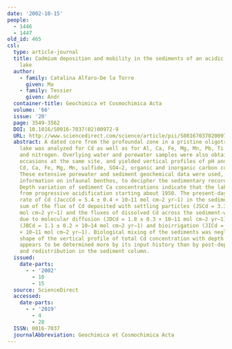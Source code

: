 ```yaml
---
date: '2002-10-15'
people:
  - 1446
  - 1447
old_id: 465
csl:
  type: article-journal
  title: Cadmium deposition and mobility in the sediments of an acidic oligotrophic
    lake
  author:
    - family: Catalina Alfaro-De la Torre
      given: Ma
    - family: Tessier
      given: Andr
  container-title: Geochimica et Cosmochimica Acta
  volume: '66'
  issue: '20'
  page: 3549-3562
  DOI: 10.1016/S0016-7037(02)00972-9
  URL: http://www.sciencedirect.com/science/article/pii/S0016703702009729
  abstract: A dated core from the profoundal zone in a pristine oligotrophic acidic
    lake was analyzed for Cd as well as for Al, Ca, Fe, Mg, Mn, Pb, Ti and total carbon
    and nitrogen. Overlying water and porewater samples were also obtained on six
    occasions at the same site, and yielded vertical profiles of pH and dissolved
    Cd, Ca, Fe, Mg, Mn, sulfide, SO4−2, organic and inorganic carbon concentrations.
    These extensive porewater and sediment geochemical data were used, together with
    information on infaunal benthos, to decipher the sedimentary record of Cd contamination.
    Depth variation of sediment Ca concentrations indicate that the lake suffered
    from progressive acidification starting about 1950. The present-day accumulation
    rate of Cd (JaccCd = 5.4 ± 0.4 × 10−11 mol cm−2 yr−1) in the sediments is the
    sum of the flux of Cd deposited with settling particles (JSCd = 3.3 ± 0.2 × 10−11
    mol cm−2 yr−1) and the fluxes of dissolved Cd across the sediment-water interface
    due to molecular diffusion (JDCd = 1.8 ± 0.3 × 10−11 mol cm−2 yr−1), bioturbation
    (JBCd = 1.1 ± 0.2 × 10−14 mol cm−2 yr−1) and bioirrigation (JICd = 0.27 ± 0.05
    × 10−11 mol cm−2 yr−1). Biological mixing of the sediments was negligible. The
    shape of the vertical profile of total Cd concentration with depth in the sediment
    appears to be determined more by its input history than by post-depositional mobilization
    and redistribution in the sediment column.
  issued:
    date-parts:
      - - '2002'
        - 10
        - 15
  source: ScienceDirect
  accessed:
    date-parts:
      - - '2019'
        - 4
        - 28
  ISSN: 0016-7037
  journalAbbreviation: Geochimica et Cosmochimica Acta
---
```

